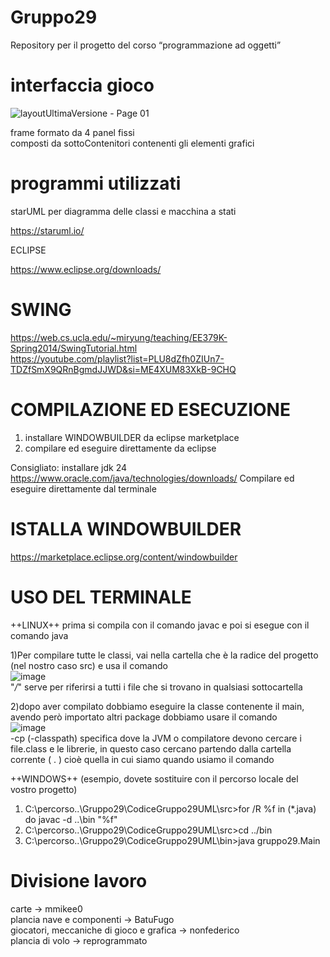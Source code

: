 # Gruppo29
Repository per il progetto del corso “programmazione ad oggetti”

# interfaccia gioco
![layoutUltimaVersione - Page 01](https://github.com/user-attachments/assets/2c2e263d-cc89-4577-8909-9d731c2e2678)



frame formato da 4 panel fissi  
composti da sottoContenitori contenenti gli elementi grafici 

# programmi utilizzati

starUML per diagramma delle classi e macchina a stati  

https://staruml.io/  

ECLIPSE  

https://www.eclipse.org/downloads/


# SWING  
https://web.cs.ucla.edu/~miryung/teaching/EE379K-Spring2014/SwingTutorial.html  
https://youtube.com/playlist?list=PLU8dZfh0ZIUn7-TDZfSmX9QRnBgmdJJWD&si=ME4XUM83XkB-9CHQ  

# COMPILAZIONE ED ESECUZIONE
1) installare WINDOWBUILDER da eclipse marketplace
2) compilare ed eseguire direttamente da eclipse
   
Consigliato:
installare jdk 24 https://www.oracle.com/java/technologies/downloads/
Compilare ed eseguire direttamente dal terminale

# ISTALLA WINDOWBUILDER 
https://marketplace.eclipse.org/content/windowbuilder

# USO DEL TERMINALE

++LINUX++
prima si compila con il comando javac e poi si esegue con il comando java  

1)Per compilare tutte le classi, vai nella cartella che è la radice del progetto (nel nostro caso src) e usa il comando  
	![image](https://github.com/user-attachments/assets/61924dc1-c66a-4eba-be45-23bcee4b88b9)  
"*/*" serve per riferirsi a tutti i file che si trovano in qualsiasi sottocartella  

2)dopo aver compilato dobbiamo eseguire la classe contenente il main, avendo però importato altri package dobbiamo usare il comando  
	![image](https://github.com/user-attachments/assets/7ce5000c-c62a-4ddd-9917-cfa8eae124f7)  
-cp (-classpath) specifica dove la JVM o compilatore devono cercare i file.class e le librerie, in questo caso cercano partendo dalla cartella corrente ( . ) cioè quella in cui siamo quando usiamo il comando  

++WINDOWS++
(esempio, dovete sostituire con il percorso locale del vostro progetto)
1) C:\percorso..\Gruppo29\CodiceGruppo29UML\src>for /R %f in (*.java) do javac -d ..\bin "%f"
2) C:\percorso..\Gruppo29\CodiceGruppo29UML\src>cd ../bin
3) C:\percorso..\Gruppo29\CodiceGruppo29UML\bin>java gruppo29.Main


# Divisione lavoro

carte -> mmikee0  
plancia nave e componenti -> BatuFugo  
giocatori, meccaniche di gioco e grafica -> nonfederico  
plancia di volo -> reprogrammato  



